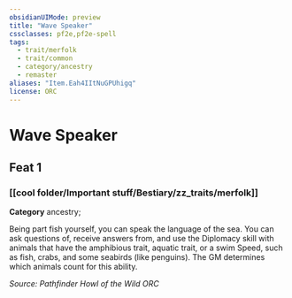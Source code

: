 ```yaml
---
obsidianUIMode: preview
title: "Wave Speaker"
cssclasses: pf2e,pf2e-spell
tags:
  - trait/merfolk
  - trait/common
  - category/ancestry
  - remaster
aliases: "Item.Eah4IItNuGPUhigq"
license: ORC
---
```

# Wave Speaker
## Feat 1
### [[cool folder/Important stuff/Bestiary/zz_traits/merfolk]]

**Category** ancestry; 




Being part fish yourself, you can speak the language of the sea. You can ask questions of, receive answers from, and use the Diplomacy skill with animals that have the amphibious trait, aquatic trait, or a swim Speed, such as fish, crabs, and some seabirds (like penguins). The GM determines which animals count for this ability.

*Source: Pathfinder Howl of the Wild*
*ORC*